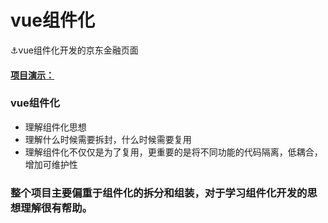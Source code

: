 # vue组件化
⚓vue组件化开发的京东金融页面  

####  [项目演示：](https://mrzqii.github.io/vue-components/vueJD/#/)

### vue组件化
- 理解组件化思想
- 理解什么时候需要拆封，什么时候需要复用
- 理解组件化不仅仅是为了复用，更重要的是将不同功能的代码隔离，低耦合，增加可维护性

### 整个项目主要偏重于组件化的拆分和组装，对于学习组件化开发的思想理解很有帮助。
